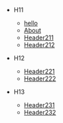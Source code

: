 - H11
  - [hello]()
  - [About](/about)
  - [Header211](/H211)
  - [Header212](/H212)

- H12
  - [Header221](/H221)
  - [Header222](/H222)

- H13
  - [Header231](/H231)
  - [Header232](/H232)
 
 

